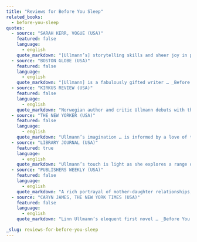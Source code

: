 ```yaml
---
title: "Reviews for Before You Sleep"
related_books:
  - before-you-sleep
quotes:
  - source: "SARAH KERR, VOGUE (USA)"
    featured: false
    language:
      - english
    quote_markdown: "[Ullmann’s] storytelling skills and sheer joy in performance shine on every page"
  - source: "BOSTON GLOBE (USA)"
    featured: false
    language:
      - english
    quote_markdown: "[Ullmann] is a fabulously gifted writer … _Before you sleep_ succeeds in every way a novel should succeed."
  - source: "KIRKUS REVIEW (USA)"
    featured: false
    language:
      - english
    quote_markdown: "Norwegian author and critic Ullmann debuts with this intriguing, looping meditation on the history of the Blom family, told by young Karin in jagged, emotionally oblique prose … Density accrues in vivid, impressionistically recalled scenes, rather than in sophisticated plot devices, and the emotional acuity is highly original, and often absorbing"
  - source: "THE NEW YORKER (USA)"
    featured: false
    language:
      - english
    quote_markdown: "Ullmann’s imagination … is informed by a love of the intricacies of family life, of the ties that bind"
  - source: "LIBRARY JOURNAL (USA)"
    featured: true
    language:
      - english
    quote_markdown: "Ullmann’s touch is light as she explores a range of fiery topics. Immigration, assimilation, sibling rivalry, romance, fidelity, infidelity, patriotism, honor, and loyalty are woven into this slice-of-life look at one clan struggling to love and support its own. Originally published in Norway, this novel is currently a number one best seller throughout Scandinavia. Luckily, American readers will soon be able to join European fans in singing its praises. Highly recommended"
  - source: "PUBLISHERS WEEKLY (USA)"
    featured: false
    language:
      - english
    quote_markdown: "A rich portrayal of mother-daughter relationships, Ullmann’s ambitious first novel spans nearly 70 years and four generations of a Norwegian family perpetually in battle with itself … Ullmann deftly offsets her slow-building drama with Karin’s fantasy sequences and perversely uproarious caricatures of family members. Ullmann, who has lived in both Oslo and New York, always provides fine background detail, but it is the irrepressible Blom women who attract the reader’s sympathy"
  - source: "CARYN JAMES, THE NEW YORK TIMES (USA)"
    featured: false
    language:
      - english
    quote_markdown: "Linn Ullmann’s eloquent first novel … _Before You Sleep_ has its own sophisticated literary shape and a fine eye for the subterfuges that lurk beneath marriages and love affairs … With its many flashbacks and its meditative approach, the story entices readers with a gentle rhythm, as if it were a bedtime story giving way to a nightmare … a perceptive and sparkling new creation"

_slug: reviews-for-before-you-sleep
---
```

